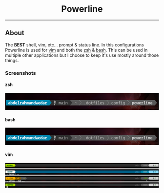 <h1 align=center>Powerline</h1>

---

## About

The **BEST** shell, vim, etc... prompt & status line. In this configurations Powerline is used for [vim](../../.vimrc) and both the [zsh](../../.zsh) & [bash](../../.bashrc).
This can be used in multiple other applications but I choose to keep it's use mostly around those things.

### Screenshots

#### zsh

![zsh powerline](./assets/zsh.png)

#### bash

![bash powerline](./assets/bash.png)

#### vim

![vim normal powerline](./assets/vim-normal.png)
![vim insert powerline](./assets/vim-insert.png)
![vim visual powerline](./assets/vim-visual.png)
![vim command powerline](./assets/vim-command.png)
